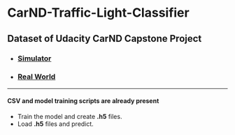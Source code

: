 # CarND-Traffic-Light-Classifier

## Dataset of Udacity CarND Capstone Project
- ### [Simulator](https://github.com/rekon/CarND-Traffic-Light-Classifier/tree/master/my_sim_screenshots)
- ### [Real World](https://github.com/rekon/CarND-Traffic-Light-Classifier/tree/master/dataset_resized)
---
#### CSV and model training scripts are already present
- Train the model and create **.h5** files.
- Load **.h5** files and predict.
